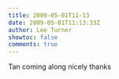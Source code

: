 ```yaml
---
title: 2009-05-01T11-13
date: 2009-05-01T11:13:33Z
author: Lee Turner
showtoc: false
comments: true
---
```


Tan coming along nicely thanks

